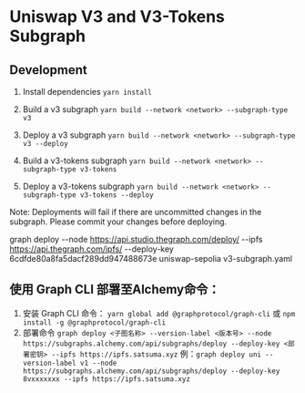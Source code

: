 # Uniswap V3 and V3-Tokens Subgraph

## Development

1. Install dependencies
`yarn install`

2. Build a v3 subgraph
`yarn build --network <network> --subgraph-type v3` 

3. Deploy a v3 subgraph
`yarn build --network <network> --subgraph-type v3 --deploy`

4. Build a v3-tokens subgraph
`yarn build --network <network> --subgraph-type v3-tokens`

5. Deploy a v3-tokens subgraph
`yarn build --network <network> --subgraph-type v3-tokens --deploy`

Note: Deployments will fail if there are uncommitted changes in the subgraph. Please commit your changes before deploying.

graph deploy --node https://api.studio.thegraph.com/deploy/ --ipfs https://api.thegraph.com/ipfs/ --deploy-key 6cdfde80a8fa5dacf289dd947488673e uniswap-sepolia v3-subgraph.yaml

## 使用 Graph CLI 部署至Alchemy命令：
1. 安装 Graph CLI 命令：
`yarn global add @graphprotocol/graph-cli`
或
`npm install -g @graphprotocol/graph-cli`
2. 部署命令
`graph deploy <子图名称> --version-label <版本号> --node https://subgraphs.alchemy.com/api/subgraphs/deploy --deploy-key <部署密钥> --ipfs https://ipfs.satsuma.xyz`
例：`graph deploy uni --version-label v1 --node https://subgraphs.alchemy.com/api/subgraphs/deploy --deploy-key 8vxxxxxxx --ipfs https://ipfs.satsuma.xyz`